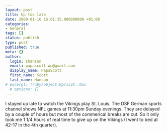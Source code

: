 ```yaml
---
layout: post
title: Up too late
date: 2000-01-16 15:01:35.000000000 +01:00
categories:
- General
tags: []
status: publish
type: post
published: true
meta: {}
author:
  login: shanson
  email: papascott-wp@gmail.com
  display_name: PapaScott
  first_name: Scott
  last_name: Hanson
# excerpt: !ruby/object:Hpricot::Doc
  # options: {}
---
```

<p>I stayed up late to watch the Vikings play St. Louis. The DSF German sports channel shows NFL games at 11:30pm Sunday evenings. They are delayed by a couple of hours but most of the commerical breaks are cut. So it only took me 1&nbsp;1/4 hours of real time to give up on the Vikings (I went to bed at 42-17 in the 4th quarter).</p>
